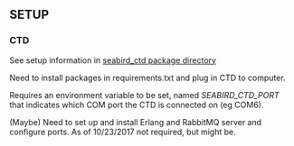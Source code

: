 ## SETUP


### CTD
See setup information in [seabird_ctd package directory](./seabird_ctd)

Need to install packages in requirements.txt and plug in CTD to computer.

Requires an environment variable to be set, named *SEABIRD_CTD_PORT*
that indicates which COM port the CTD is connected on (eg COM6).






(Maybe) Need to set up and install Erlang and RabbitMQ server and configure ports. As of 10/23/2017 not required, but might be.
